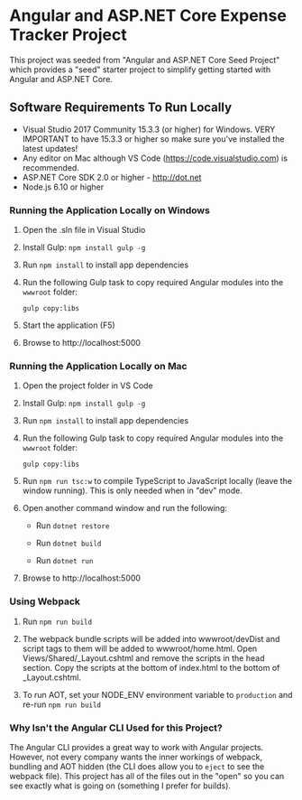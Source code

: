 # Angular and ASP.NET Core Expense Tracker Project


This project was seeded from "Angular and ASP.NET Core Seed Project" which provides a "seed" starter project to simplify getting started with
Angular and ASP.NET Core.


## Software Requirements To Run Locally

* Visual Studio 2017 Community 15.3.3 (or higher) for Windows. VERY IMPORTANT to have 15.3.3 or higher so make sure you've installed the latest updates!
* Any editor on Mac although VS Code (https://code.visualstudio.com) is recommended.
* ASP.NET Core SDK 2.0 or higher - http://dot.net 
* Node.js 6.10 or higher

### Running the Application Locally on Windows

1. Open the .sln file in Visual Studio

1. Install Gulp: `npm install gulp -g`

1. Run `npm install` to install app dependencies

1. Run the following Gulp task to copy required Angular modules into the `wwwroot` folder: 

    `gulp copy:libs`

1. Start the application (F5)

1. Browse to http://localhost:5000

### Running the Application Locally on Mac

1. Open the project folder in VS Code

1. Install Gulp: `npm install gulp -g`

1. Run `npm install` to install app dependencies

1. Run the following Gulp task to copy required Angular modules into the `wwwroot` folder: 

    `gulp copy:libs`

1. Run `npm run tsc:w` to compile TypeScript to JavaScript locally (leave the window running). This is only needed when in "dev" mode.

1. Open another command window and run the following:

    * Run `dotnet restore`

    * Run `dotnet build`
	
    * Run `dotnet run`

1. Browse to http://localhost:5000

### Using Webpack 

1. Run `npm run build`

1. The webpack bundle scripts will be added into wwwroot/devDist and script tags to them will be added to wwwroot/home.html. 
	Open Views/Shared/_Layout.cshtml and remove the scripts in the head section. Copy the scripts at the bottom of index.html to the bottom of _Layout.cshtml.

1. To run AOT, set your NODE_ENV environment variable to `production` and re-run `npm run build`

### Why Isn't the Angular CLI Used for this Project?

The Angular CLI provides a great way to work with Angular projects. However, not every company 
wants the inner workings of webpack, bundling and AOT hidden (the CLI does allow you to `eject` to see the webpack file). This project has all of the files out in the "open" so you can see exactly what is going on (something I prefer for builds).
